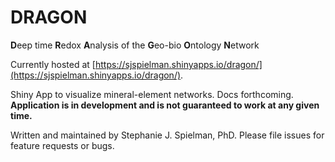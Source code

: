 # DRAGON

**D**eep time **R**edox **A**nalysis of the **G**eo-bio **O**ntology **N**etwork

Currently hosted at [https://sjspielman.shinyapps.io/dragon/](https://sjspielman.shinyapps.io/dragon/).

Shiny App to visualize mineral-element networks. Docs forthcoming. **Application is in development and is not guaranteed to work at any given time.**

Written and maintained by Stephanie J. Spielman, PhD. Please file issues for feature requests or bugs.
